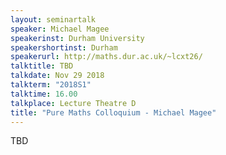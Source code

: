 ```yaml
---
layout: seminartalk
speaker: Michael Magee
speakerinst: Durham University
speakershortinst: Durham
speakerurl: http://maths.dur.ac.uk/~lcxt26/
talktitle: TBD
talkdate: Nov 29 2018
talkterm: "2018S1"
talktime: 16.00
talkplace: Lecture Theatre D
title: "Pure Maths Colloquium - Michael Magee"
---
```


TBD